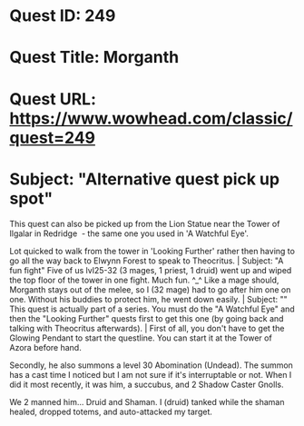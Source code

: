 # Quest ID: 249
# Quest Title: Morganth
# Quest URL: https://www.wowhead.com/classic/quest=249
# Subject: "Alternative quest pick up spot"
This quest can also be picked up from the Lion Statue near the Tower of Ilgalar in Redridge  - the same one you used in 'A Watchful Eye'.

Lot quicked to walk from the tower in 'Looking Further' rather then having to go all the way back to Elwynn Forest to speak to Theocritus. | Subject: "A fun fight"
Five of us lvl25-32 (3 mages, 1 priest, 1 druid) went up and wiped the top floor of the tower in one fight. Much fun. ^_^ Like a mage should, Morganth stays out of the melee, so I (32 mage) had to go after him one on one. Without his buddies to protect him, he went down easily. | Subject: "<Blank>"
This quest is actually part of a series. You must do the "A Watchful Eye" and then the "Looking Further" quests first to get this one (by going back and talking with Theocritus afterwards). | First of all, you don't have to get the Glowing Pendant to start the questline. You can start it at the Tower of Azora before hand.

Secondly, he also summons a level 30 Abomination (Undead). The summon has a cast time I noticed but I am not sure if it's interruptable or not. When I did it most recently, it was him, a succubus, and 2 Shadow Caster Gnolls.

We 2 manned him... Druid and Shaman. I (druid) tanked while the shaman healed, dropped totems, and auto-attacked my target.